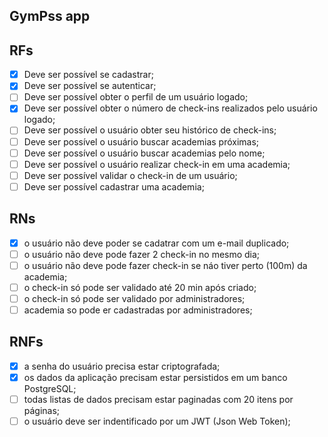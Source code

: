 ## GymPss app

## RFs

- [x] Deve ser possível se cadastrar;
- [x] Deve ser possível se autenticar;
- [ ] Deve ser possível obter o perfil de um usuário logado;
- [x] Deve ser possível obter o número de check-ins realizados pelo usuário logado;
- [ ] Deve ser possível o usuário obter seu histórico de check-ins;
- [ ] Deve ser possível o usuário buscar academias próximas;
- [ ] Deve ser possível o usuário buscar academias pelo nome;
- [ ] Deve ser possível o usuário realizar check-in em uma academia;
- [ ] Deve ser possível validar o check-in de um usuário;
- [ ] Deve ser possível cadastrar uma academia;

## RNs

- [x] o usuário não deve poder se cadatrar com um e-mail duplicado;
- [ ] o usuário não deve pode fazer 2 check-in no mesmo dia;
- [ ] o usuário não deve pode fazer check-in se náo tiver perto (100m) da academia;
- [ ] o check-in só pode ser validado até 20 min após criado;
- [ ] o check-in só pode ser validado por administradores;
- [ ] academia so pode er cadastradas por  administradores;

## RNFs

- [x] a senha do usuário precisa estar criptografada;
- [x] os dados da aplicação precisam estar persistidos em um banco PostgreSQL;
- [ ] todas listas de dados precisam estar paginadas com 20 itens por páginas;
- [ ] o usuário deve ser  indentificado por um JWT (Json Web Token);